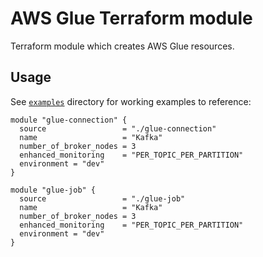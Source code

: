 # AWS Glue Terraform module

Terraform module which creates AWS Glue resources.

## Usage

See [`examples`](https://github.com/ahmadalibagheri/terraform-aws-glue/tree/main/examples) directory for working examples to reference:

```hcl
module "glue-connection" {
  source                 = "./glue-connection"
  name                   = "Kafka"
  number_of_broker_nodes = 3
  enhanced_monitoring    = "PER_TOPIC_PER_PARTITION"
  environment = "dev"
}

module "glue-job" {
  source                 = "./glue-job"
  name                   = "Kafka"
  number_of_broker_nodes = 3
  enhanced_monitoring    = "PER_TOPIC_PER_PARTITION"
  environment = "dev"
}

```